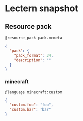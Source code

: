# Lectern snapshot

## Resource pack

`@resource_pack pack.mcmeta`

```json
{
  "pack": {
    "pack_format": 34,
    "description": ""
  }
}
```

### minecraft

`@language minecraft:custom`

```json
{
  "custom.foo": "foo",
  "custom.bar": "bar"
}
```

